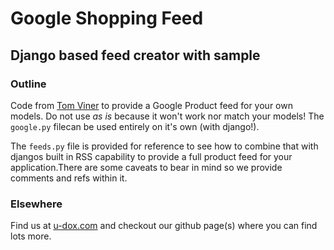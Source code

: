 # Google Shopping Feed

## Django based feed creator with sample

### Outline

Code from [Tom Viner](https://github.com/tomviner) to provide a Google
Product feed for your own models. Do not use _as is_ because it won't
work nor match your models! The `google.py` filecan be used entirely
on it's own (with django!).

The `feeds.py` file is provided for reference to see how to combine that
with djangos built in RSS capability to provide a full product feed for your
application.There are some caveats to bear in mind so we provide comments and
refs within it.

### Elsewhere

Find us at [u-dox.com](http://www.u-dox.com) and checkout our github
page(s) where you can find lots more.
